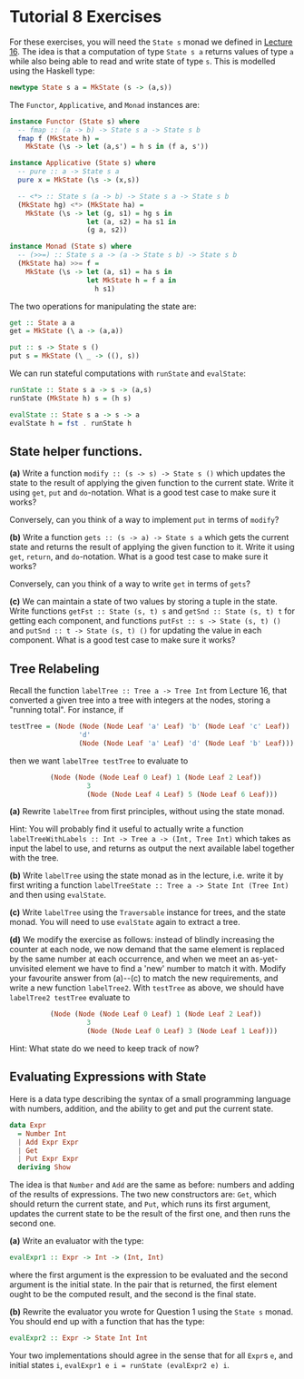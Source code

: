 # Tutorial 8 Exercises

For these exercises, you will need the `State s` monad we defined in
[Lecture 16](Lec16.hs). The idea is that a computation of type `State
s a` returns values of type `a` while also being able to read and
write state of type `s`. This is modelled using the Haskell type:


```haskell
newtype State s a = MkState (s -> (a,s))
```

The `Functor`, `Applicative`, and `Monad` instances are:

```haskell
instance Functor (State s) where
  -- fmap :: (a -> b) -> State s a -> State s b
  fmap f (MkState h) =
    MkState (\s -> let (a,s') = h s in (f a, s'))

instance Applicative (State s) where
  -- pure :: a -> State s a
  pure x = MkState (\s -> (x,s))

  -- <*> :: State s (a -> b) -> State s a -> State s b
  (MkState hg) <*> (MkState ha) =
    MkState (\s -> let (g, s1) = hg s in
                   let (a, s2) = ha s1 in
                   (g a, s2))

instance Monad (State s) where
  -- (>>=) :: State s a -> (a -> State s b) -> State s b
  (MkState ha) >>= f =
    MkState (\s -> let (a, s1) = ha s in
                   let MkState h = f a in
                     h s1)
```

The two operations for manipulating the state are:
```haskell
get :: State a a
get = MkState (\ a -> (a,a))

put :: s -> State s ()
put s = MkState (\ _ -> ((), s))
```

We can run stateful computations with `runState` and `evalState`:
```haskell
runState :: State s a -> s -> (a,s)
runState (MkState h) s = (h s)

evalState :: State s a -> s -> a
evalState h = fst . runState h
```

## State helper functions.

**(a)** Write a function `modify :: (s -> s) -> State s ()` which
updates the state to the result of applying the given function to the
current state. Write it using `get`, `put` and `do`-notation. What is
a good test case to make sure it works?

Conversely, can you think of a way to implement `put` in terms
of `modify`?

**(b)** Write a function `gets :: (s -> a) -> State s a` which gets
the current state and returns the result of applying the given
function to it. Write it using `get`, `return`, and `do`-notation.
What is a good test case to make sure it works?

Conversely, can you think of a way to write `get` in terms of
`gets`?

**(c)** We can maintain a state of two values by storing a tuple in
the state. Write functions `getFst :: State (s, t) s` and
`getSnd :: State (s, t) t` for getting each component, and
functions `putFst :: s -> State (s, t) ()` and
`putSnd :: t -> State (s, t) ()` for updating the value in each
component. What is a good test case to make sure it works?

## Tree Relabeling

Recall the function `labelTree :: Tree a -> Tree Int` from Lecture 16,
that converted a given tree into a tree with integers at the nodes,
storing a "running total". For instance, if

```haskell
testTree = (Node (Node (Node Leaf 'a' Leaf) 'b' (Node Leaf 'c' Leaf))
                 'd'
                 (Node (Node Leaf 'a' Leaf) 'd' (Node Leaf 'b' Leaf)))
```

then we want `labelTree testTree` to evaluate to

```haskell
          (Node (Node (Node Leaf 0 Leaf) 1 (Node Leaf 2 Leaf))
                   3
                   (Node (Node Leaf 4 Leaf) 5 (Node Leaf 6 Leaf)))
```

**(a)** Rewrite `labelTree` from first principles, without using the
state monad.

Hint: You will probably find it useful to actually write a
function `labelTreeWithLabels :: Int -> Tree a -> (Int, Tree Int)`
which takes as input the label to use, and returns as
output the next available label together with the tree.

**(b)** Write `labelTree` using the state monad as in the lecture, i.e.
write it by first writing a function
`labelTreeState :: Tree a -> State Int (Tree Int)` and then using
`evalState`.

**(c)** Write `labelTree` using the `Traversable` instance for trees,
and the state monad. You will need to use `evalState` again
to extract a tree.

**(d)** We modify the exercise as follows: instead of blindly
increasing the counter at each node, we now demand that the same
element is replaced by the same number at each occurrence, and
when we meet an as-yet-unvisited element we have to find a 'new'
number to match it with. Modify your favourite answer from
(a)--(c) to match the new requirements, and write a new function
`labelTree2`.  With `testTree` as above, we should have
`labelTree2 testTree` evaluate to

```haskell
          (Node (Node (Node Leaf 0 Leaf) 1 (Node Leaf 2 Leaf))
                   3
                   (Node (Node Leaf 0 Leaf) 3 (Node Leaf 1 Leaf)))
```

Hint: What state do we need to keep track of now?

## Evaluating Expressions with State

Here is a data type describing the syntax of a small programming
language with numbers, addition, and the ability to get and put the
current state.

```haskell
data Expr
  = Number Int
  | Add Expr Expr
  | Get
  | Put Expr Expr
  deriving Show
```

The idea is that `Number` and `Add` are the same as before: numbers
and adding of the results of expressions. The two new constructors
are: `Get`, which should return the current state, and `Put`, which
runs its first argument, updates the current state to be the result of
the first one, and then runs the second one.

**(a)** Write an evaluator with the type:

```haskell
evalExpr1 :: Expr -> Int -> (Int, Int)
```

where the first argument is the expression to be evaluated and the
second argument is the initial state. In the pair that is returned,
the first element ought to be the computed result, and the second is
the final state.

**(b)** Rewrite the evaluator you wrote for Question 1 using the `State s`
monad. You should end up with a function that has the type:

```haskell
evalExpr2 :: Expr -> State Int Int
```

Your two implementations should agree in the sense that for all
`Expr`s `e`, and initial states `i`, `evalExpr1 e i = runState
(evalExpr2 e) i`.
